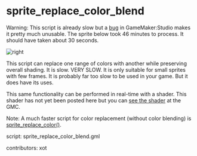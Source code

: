 sprite_replace_color_blend
==========================

Warning: This script is already slow but a [bug] in GameMaker:Studio
makes it pretty much unusable. The sprite below took 46 minutes to 
process. It should have taken about 30 seconds.

[bug]: http://bugs.yoyogames.com/view.php?id=15778

![right](/images/sprite_replace_color_blend.gif "sprite_replace_color_blend()")

This script can replace one range of colors with another while preserving
overall shading. It is slow. VERY SLOW. It is only suitable for small 
sprites with few frames. It is probably far too slow to be used in your 
game. But it does have its uses.

This same functionality can be performed in real-time with a shader. 
This shader has not yet been posted here but you can [see the shader] 
at the GMC.

[see the shader]: http://gmc.yoyogames.com/index.php?showtopic=589348

Note: A much faster script for color replacement (without color blending) 
is [sprite_replace_color()](/script/sprite_replace_color).

script: sprite_replace_color_blend.gml

contributors: xot
